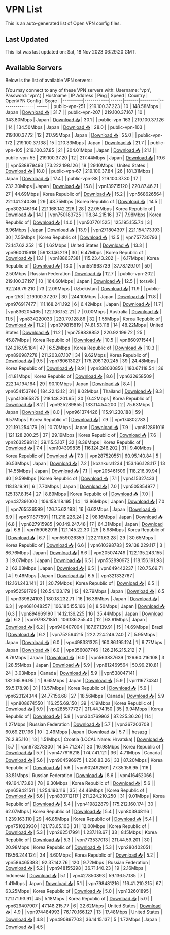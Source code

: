 # VPN List

This is an auto-generated list of Open VPN config files.

## Last Updated

This list was last updated on: Sat, 18 Nov 2023 06:29:20 GMT.

## Available Servers

Below is the list of available VPN servers:

(You may connect to any of these VPN servers with: Username: 'vpn', Password: 'vpn'.)
| Hostname | IP Address | Ping | Speed | Country | OpenVPN Config | Score |
|----------|------------|------|-------|---------|----------------| ----- |
| public-vpn-251 | 219.100.37.223 | 10 | 148.58Mbps | Japan | [Download 📥](./configs/server_0_JP.ovpn) | 31.7 |
| public-vpn-207 | 219.100.37.167 | 10 | 343.80Mbps | Japan | [Download 📥](./configs/server_1_JP.ovpn) | 30.1 |
| public-vpn-163 | 219.100.37.126 | 14 | 134.50Mbps | Japan | [Download 📥](./configs/server_2_JP.ovpn) | 28.0 |
| public-vpn-103 | 219.100.37.72 | 12 | 217.95Mbps | Japan | [Download 📥](./configs/server_3_JP.ovpn) | 25.0 |
| public-vpn-172 | 219.100.37.138 | 15 | 210.33Mbps | Japan | [Download 📥](./configs/server_4_JP.ovpn) | 21.7 |
| public-vpn-105 | 219.100.37.85 | 21 | 204.01Mbps | Japan | [Download 📥](./configs/server_5_JP.ovpn) | 21.1 |
| public-vpn-55 | 219.100.37.20 | 12 | 217.44Mbps | Japan | [Download 📥](./configs/server_6_JP.ovpn) | 19.6 |
| vpn538879493 | 73.222.198.126 | 18 | 29.10Mbps | United States | [Download 📥](./configs/server_7_US.ovpn) | 18.0 |
| public-vpn-67 | 219.100.37.84 | 26 | 181.31Mbps | Japan | [Download 📥](./configs/server_8_JP.ovpn) | 17.4 |
| public-vpn-88 | 219.100.37.30 | 17 | 232.30Mbps | Japan | [Download 📥](./configs/server_9_JP.ovpn) | 15.8 |
| vpn139715120 | 220.87.46.21 | 27 | 44.69Mbps | Korea Republic of | [Download 📥](./configs/server_10_KR.ovpn) | 15.2 |
| vpn568626564 | 221.141.240.86 | 29 | 43.75Mbps | Korea Republic of | [Download 📥](./configs/server_11_KR.ovpn) | 14.5 |
| vpn302046164 | 221.168.142.226 | 28 | 22.05Mbps | Korea Republic of | [Download 📥](./configs/server_12_KR.ovpn) | 14.1 |
| vpn750183725 | 118.34.215.16 | 37 | 7.98Mbps | Korea Republic of | [Download 📥](./configs/server_13_KR.ovpn) | 14.0 |
| vpn507701525 | 125.195.155.74 | 3 | 8.96Mbps | Japan | [Download 📥](./configs/server_14_JP.ovpn) | 13.9 |
| vpn271804397 | 221.154.173.193 | 30 | 7.55Mbps | Korea Republic of | [Download 📥](./configs/server_15_KR.ovpn) | 13.5 |
| vpn757730793 | 73.147.62.252 | 15 | 1.62Mbps | United States | [Download 📥](./configs/server_16_US.ovpn) | 13.3 |
| vpn960015618 | 59.13.146.219 | 30 | 6.47Mbps | Korea Republic of | [Download 📥](./configs/server_17_KR.ovpn) | 13.1 |
| vpn188637381 | 115.23.43.202 | - | 6.17Mbps | Korea Republic of | [Download 📥](./configs/server_18_KR.ovpn) | 13.0 |
| vpn551963739 | 37.78.129.101 | 50 | 2.50Mbps | Russian Federation | [Download 📥](./configs/server_19_RU.ovpn) | 12.7 |
| public-vpn-202 | 219.100.37.197 | 10 | 164.60Mbps | Japan | [Download 📥](./configs/server_20_JP.ovpn) | 12.5 |
| torsvik | 92.246.79.210 | 73 | 2.09Mbps | Uzbekistan | [Download 📥](./configs/server_21_UZ.ovpn) | 11.9 |
| public-vpn-253 | 219.100.37.207 | 30 | 244.10Mbps | Japan | [Download 📥](./configs/server_22_JP.ovpn) | 11.8 |
| vpn976917477 | 111.168.241.192 | 6 | 6.42Mbps | Japan | [Download 📥](./configs/server_23_JP.ovpn) | 11.7 |
| vpn836205465 | 122.106.152.21 | 7 | 0.00Mbps | Australia | [Download 📥](./configs/server_24_AU.ovpn) | 11.5 |
| vpn834220033 | 220.79.128.86 | 32 | 1.55Mbps | Korea Republic of | [Download 📥](./configs/server_25_KR.ovpn) | 11.2 |
| vpn379815819 | 74.81.53.118 | 14 | 48.22Mbps | United States | [Download 📥](./configs/server_26_US.ovpn) | 11.2 |
| vpn759838852 | 220.92.199.72 | 25 | 45.87Mbps | Korea Republic of | [Download 📥](./configs/server_27_KR.ovpn) | 10.5 |
| vpn860971544 | 124.216.95.184 | 47 | 6.52Mbps | Korea Republic of | [Download 📥](./configs/server_28_KR.ovpn) | 10.3 |
| vpn896987278 | 211.203.87.107 | 34 | 9.62Mbps | Korea Republic of | [Download 📥](./configs/server_29_KR.ovpn) | 9.5 |
| vpn780613027 | 175.206.120.245 | 39 | 24.48Mbps | Korea Republic of | [Download 📥](./configs/server_30_KR.ovpn) | 8.9 |
| vpn338030856 | 180.67.118.54 | 36 | 41.81Mbps | Korea Republic of | [Download 📥](./configs/server_31_KR.ovpn) | 8.6 |
| vpn632658509 | 222.14.194.164 | 29 | 90.10Mbps | Japan | [Download 📥](./configs/server_32_JP.ovpn) | 8.4 |
| vpn654153746 | 184.22.13.12 | 31 | 8.02Mbps | Thailand | [Download 📥](./configs/server_33_TH.ovpn) | 8.3 |
| vpn410665875 | 218.148.201.65 | 30 | 0.42Mbps | Korea Republic of | [Download 📥](./configs/server_34_KR.ovpn) | 8.2 |
| vpn925289855 | 133.114.54.200 | 2 | 75.63Mbps | Japan | [Download 📥](./configs/server_35_JP.ovpn) | 8.0 |
| vpn961374426 | 115.91.230.188 | 59 | 6.57Mbps | Korea Republic of | [Download 📥](./configs/server_36_KR.ovpn) | 7.9 |
| vpn174802783 | 221.191.254.179 | 9 | 10.70Mbps | Japan | [Download 📥](./configs/server_37_JP.ovpn) | 7.9 |
| vpn812891016 | 121.128.200.25 | 37 | 29.19Mbps | Korea Republic of | [Download 📥](./configs/server_38_KR.ovpn) | 7.6 |
| vpn263259812 | 39.115.5.107 | 32 | 8.36Mbps | Korea Republic of | [Download 📥](./configs/server_39_KR.ovpn) | 7.4 |
| vpn104399835 | 116.124.246.202 | 31 | 9.40Mbps | Korea Republic of | [Download 📥](./configs/server_40_KR.ovpn) | 7.3 |
| vpn287520551 | 60.95.140.84 | 5 | 36.53Mbps | Japan | [Download 📥](./configs/server_41_JP.ovpn) | 7.2 |
| kozakura1234 | 153.166.128.117 | 13 | 14.55Mbps | Japan | [Download 📥](./configs/server_42_JP.ovpn) | 7.1 |
| vpn205461509 | 118.216.39.94 | 40 | 9.59Mbps | Korea Republic of | [Download 📥](./configs/server_43_KR.ovpn) | 7.1 |
| vpn415327433 | 118.18.19.91 | 6 | 7.70Mbps | Japan | [Download 📥](./configs/server_44_JP.ovpn) | 7.0 |
| vpn505854977 | 125.137.8.154 | 27 | 8.89Mbps | Korea Republic of | [Download 📥](./configs/server_45_KR.ovpn) | 7.0 |
| vpn437391000 | 106.158.118.195 | 14 | 13.86Mbps | Japan | [Download 📥](./configs/server_46_JP.ovpn) | 7.0 |
| vpn765536599 | 126.75.62.193 | 16 | 6.62Mbps | Japan | [Download 📥](./configs/server_47_JP.ovpn) | 6.9 |
| vpn511877591 | 111.216.226.24 | 2 | 98.16Mbps | Japan | [Download 📥](./configs/server_48_JP.ovpn) | 6.8 |
| vpn827915985 | 90.149.247.48 | 17 | 64.31Mbps | Japan | [Download 📥](./configs/server_49_JP.ovpn) | 6.8 |
| vpn159062916 | 121.145.22.30 | 25 | 8.98Mbps | Korea Republic of | [Download 📥](./configs/server_50_KR.ovpn) | 6.7 |
| vpn559026359 | 222.111.63.28 | 29 | 30.65Mbps | Korea Republic of | [Download 📥](./configs/server_51_KR.ovpn) | 6.6 |
| vpn610398783 | 59.138.229.117 | 3 | 86.76Mbps | Japan | [Download 📥](./configs/server_52_JP.ovpn) | 6.6 |
| vpn205074749 | 122.135.243.155 | 3 | 9.07Mbps | Japan | [Download 📥](./configs/server_53_JP.ovpn) | 6.5 |
| vpn552890972 | 118.156.191.93 | 2 | 62.03Mbps | Japan | [Download 📥](./configs/server_54_JP.ovpn) | 6.5 |
| vpn649442237 | 120.75.69.71 | 4 | 9.46Mbps | Japan | [Download 📥](./configs/server_55_JP.ovpn) | 6.5 |
| vpn321332767 | 112.161.243.141 | 31 | 20.79Mbps | Korea Republic of | [Download 📥](./configs/server_56_KR.ovpn) | 6.5 |
| vpn952591769 | 126.54.123.179 | 12 | 42.79Mbps | Japan | [Download 📥](./configs/server_57_JP.ovpn) | 6.5 |
| vpn339824103 | 180.18.232.71 | 16 | 16.38Mbps | Japan | [Download 📥](./configs/server_58_JP.ovpn) | 6.3 |
| vpn681048257 | 106.185.155.166 | 8 | 8.50Mbps | Japan | [Download 📥](./configs/server_59_JP.ovpn) | 6.3 |
| vpn894669190 | 14.12.136.225 | 16 | 35.44Mbps | Japan | [Download 📥](./configs/server_60_JP.ovpn) | 6.2 |
| vpn979371851 | 106.136.255.40 | 12 | 63.91Mbps | Japan | [Download 📥](./configs/server_61_JP.ovpn) | 6.2 |
| vpn940407004 | 187.67.139.91 | 15 | 14.69Mbps | Brazil | [Download 📥](./configs/server_62_BR.ovpn) | 6.2 |
| vpn752564215 | 222.224.246.240 | 7 | 5.95Mbps | Japan | [Download 📥](./configs/server_63_JP.ovpn) | 6.0 |
| vpn498331325 | 160.86.195.124 | 1 | 9.77Mbps | Japan | [Download 📥](./configs/server_64_JP.ovpn) | 6.0 |
| vpn356087746 | 126.216.215.212 | 7 | 8.79Mbps | Japan | [Download 📥](./configs/server_65_JP.ovpn) | 6.0 |
| vpn563837639 | 126.60.216.108 | 3 | 28.55Mbps | Japan | [Download 📥](./configs/server_66_JP.ovpn) | 5.9 |
| vpn812469564 | 50.99.210.81 | 24 | 3.03Mbps | Canada | [Download 📥](./configs/server_67_CA.ovpn) | 5.9 |
| vpn538047141 | 182.165.86.95 | 1 | 9.65Mbps | Japan | [Download 📥](./configs/server_68_JP.ovpn) | 5.9 |
| vpn116774341 | 59.5.178.98 | 31 | 13.57Mbps | Korea Republic of | [Download 📥](./configs/server_69_KR.ovpn) | 5.9 |
| vpn623124344 | 24.77.156.68 | 27 | 18.56Mbps | Canada | [Download 📥](./configs/server_70_CA.ovpn) | 5.9 |
| vpn808674550 | 116.255.69.150 | 39 | 4.19Mbps | Korea Republic of | [Download 📥](./configs/server_71_KR.ovpn) | 5.9 |
| vpn285577727 | 211.44.74.150 | 35 | 9.94Mbps | Korea Republic of | [Download 📥](./configs/server_72_KR.ovpn) | 5.8 |
| vpn304769962 | 87.225.36.26 | 114 | 1.27Mbps | Russian Federation | [Download 📥](./configs/server_73_RU.ovpn) | 5.7 |
| vpn367203708 | 60.69.217.196 | 10 | 2.49Mbps | Japan | [Download 📥](./configs/server_74_JP.ovpn) | 5.7 |
| hesazg | 78.2.85.110 | 13 | 1.51Mbps | Croatia (LOCAL Name: Hrvatska) | [Download 📥](./configs/server_75_HR.ovpn) | 5.7 |
| vpn673278300 | 14.54.71.247 | 30 | 16.98Mbps | Korea Republic of | [Download 📥](./configs/server_76_KR.ovpn) | 5.7 |
| vpn477916218 | 174.7.41.121 | 36 | 4.71Mbps | Canada | [Download 📥](./configs/server_77_CA.ovpn) | 5.6 |
| vpn904596975 | 1.236.83.26 | 33 | 87.20Mbps | Korea Republic of | [Download 📥](./configs/server_78_KR.ovpn) | 5.6 |
| vpn902492591 | 77.35.156.95 | 116 | 33.51Mbps | Russian Federation | [Download 📥](./configs/server_79_RU.ovpn) | 5.6 |
| vpn416452066 | 49.164.173.80 | 78 | 9.30Mbps | Korea Republic of | [Download 📥](./configs/server_80_KR.ovpn) | 5.6 |
| vpn659421511 | 1.254.190.116 | 35 | 44.46Mbps | Korea Republic of | [Download 📥](./configs/server_81_KR.ovpn) | 5.6 |
| vpn830712117 | 211.224.210.250 | 31 | 9.01Mbps | Korea Republic of | [Download 📥](./configs/server_82_KR.ovpn) | 5.4 |
| vpn419822879 | 175.212.160.174 | 30 | 62.07Mbps | Korea Republic of | [Download 📥](./configs/server_83_KR.ovpn) | 5.4 |
| vpn803848116 | 1.239.163.110 | 29 | 46.85Mbps | Korea Republic of | [Download 📥](./configs/server_84_KR.ovpn) | 5.4 |
| vpn751023930 | 121.173.65.103 | 31 | 12.00Mbps | Korea Republic of | [Download 📥](./configs/server_85_KR.ovpn) | 5.3 |
| vpn262517991 | 1.237.118.67 | 33 | 8.15Mbps | Korea Republic of | [Download 📥](./configs/server_86_KR.ovpn) | 5.3 |
| vpn773537013 | 211.44.59.201 | 30 | 20.98Mbps | Korea Republic of | [Download 📥](./configs/server_87_KR.ovpn) | 5.3 |
| vpn280402051 | 119.56.244.124 | 34 | 4.60Mbps | Korea Republic of | [Download 📥](./configs/server_88_KR.ovpn) | 5.2 |
| vpn586465383 | 92.37.142.76 | 120 | 9.72Mbps | Russian Federation | [Download 📥](./configs/server_89_RU.ovpn) | 5.2 |
| vpn948155298 | 36.71.140.23 | 19 | 2.16Mbps | Indonesia | [Download 📥](./configs/server_90_ID.ovpn) | 5.1 |
| vpn427850893 | 59.136.57.185 | 7 | 1.41Mbps | Japan | [Download 📥](./configs/server_91_JP.ovpn) | 5.1 |
| vpn798481216 | 116.41.210.215 | 67 | 63.25Mbps | Korea Republic of | [Download 📥](./configs/server_92_KR.ovpn) | 5.0 |
| vpn132601895 | 121.171.93.91 | 45 | 5.18Mbps | Korea Republic of | [Download 📥](./configs/server_93_KR.ovpn) | 5.0 |
| vpn629407907 | 47.148.215.77 | 6 | 22.62Mbps | United States | [Download 📥](./configs/server_94_US.ovpn) | 4.9 |
| vpn974484993 | 76.170.166.127 | 13 | 17.48Mbps | United States | [Download 📥](./configs/server_95_US.ovpn) | 4.8 |
| vpn490897703 | 36.14.15.137 | 5 | 1.72Mbps | Japan | [Download 📥](./configs/server_96_JP.ovpn) | 4.5 |
